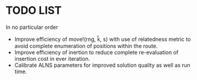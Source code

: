 # TODO LIST

In no particular order
- Improve efficiency of move!(rng, k̅, s) with use of relatedness metric to avoid complete enumeration of positions within the route.
- Improve efficiency of inertion to reduce complete re-evaluation of insertion cost in ever iteration.
- Calibrate ALNS parameters for improved solution quality as well as run time.